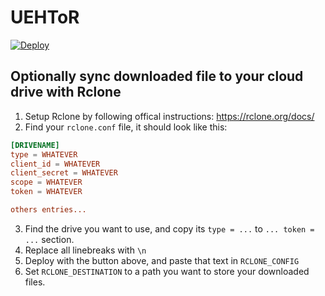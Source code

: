 # UEHToR

[![Deploy](https://www.herokucdn.com/deploy/button.svg)](https://heroku.com/deploy?template=https://github.com/skull-king/UEHToR)

## Optionally sync downloaded file to your cloud drive with Rclone

1. Setup Rclone by following offical instructions: https://rclone.org/docs/
2. Find your `rclone.conf` file, it should look like this:

```conf
[DRIVENAME]
type = WHATEVER
client_id = WHATEVER
client_secret = WHATEVER
scope = WHATEVER
token = WHATEVER

others entries...
```

3. Find the drive you want to use, and copy its `type = ...` to  `... token = ...` section.
4. Replace all linebreaks with `\n`
5. Deploy with the button above, and paste that text in `RCLONE_CONFIG`
6. Set `RCLONE_DESTINATION` to a path you want to store your downloaded files.
